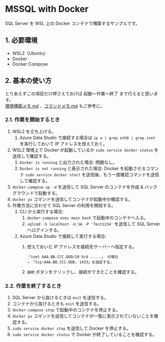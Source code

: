 <!-- omit in toc -->
# MSSQL with Docker

SQL Server を WSL 上の Docker コンテナで構築するサンプルです。

## 1. 必要環境

- WSL2（Ubuntu）
- Docker
- Docker Compose

## 2. 基本の使い方

とりあえずこの項目だけ押さえておけば 起動～作業～終了 まで行えると思います。  
[環境構築メモ.md](環境構築メモ.md) 、[コマンドメモ.md](コマンドメモ.md) もご参考に。

### 2.1. 作業を開始するとき

1. WSL2 を立ち上げる。
   1. Azure Data Studio で接続する場合は `ip a | grep eth0 | grep inet` を実行しておいて IP アドレスを控えておく。
2. WSL2 環境上で Docker が起動しているか `sudo service docker status` を送信して確認する。
    1. `Docker is running` と出力された場合: 問題なし。
    2. `Docker is not running` と表示された場合: Docker を起動させるコマンド `sudo service docker start` を送信後、もう一度確認コマンドを送信して確認する。
3. `docker-compose up -d` を送信して SQL Server のコンテナを作成 & バックグラウンドで起動する。
4. `docker ps` コマンドを送信してコンテナが起動中か確認する。
5. 作業方法に合わせて SQL Server の利用を開始する。
   1. CLI から実行する場合:
      1. `docker-compose exec main bash` で起動中のコンテナへ入る。
      2. `sqlcmd -S localhost -U SA -P 'Test1234'` を送信して SQL Server へログインする。
   2. Azure Data Studio で接続して実行する場合:
      1. 控えておいた IP アドレスを接続先サーバーへ指定する。

            ```text
            「inet AAA.BB.CCC.DDD/20 brd .....」 の場合
            ⇒ 「tcp:AAA.BB.CCC.DDD, 1433」を指定する。
            ```

      2. `接続` ボタンをクリックし、接続ができたことを確認する。

### 2.2. 作業を終了するとき

1. SQL Server から抜けるときは `exit` を送信する。
2. コンテナから抜けるときも `exit` を送信する。
3. `docker-compose stop` で起動中のコンテナを停止する。
4. `docker ps` コマンドを送信してコンテナが一覧に表示されていないことを確認する。
5. `sudo service docker stop` を送信して Docker を停止する。
6. `sudo service docker status` で Docker が終了していることを確認する。
